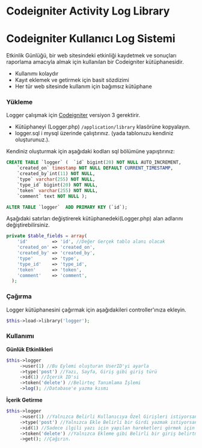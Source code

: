 # Codeigniter Activity Log Library
# Codeigniter Kullanıcı Log Sistemi

Etkinlik Günlüğü, bir web sitesindeki etkinliği kaydetmek ve sonuçları raporlama amacıyla almak için kullanılan bir Codeigniter kütüphanesidir.


  - Kullanımı kolaydır
  - Kayıt eklemek ve getirmek için basit sözdizimi
  - Her tür web sitesinde kullanım için bağımsız kütüphane

### Yükleme

Logger çalışmak için [Codeigniter](https://codeigniter.com) versiyon 3 gerektirir.

- Kütüphaneyi (Logger.php)  `/application/library` klasörüne kopyalayın.
- logger.sql i mysql üzerinde çalıştırınız. (yada tablonuzu kendiniz oluşturunuz.).

Kendiniz oluşturmak için aşağıdaki kodları sql bölümüne yapıştırınız:

```sql
CREATE TABLE `logger` (  `id` bigint(20) NOT NULL AUTO_INCREMENT,  
    `created_on` timestamp NOT NULL DEFAULT CURRENT_TIMESTAMP,  
    `created_by`int(11) NOT NULL,  
    `type` varchar(255) NOT NULL,  
    `type_id` bigint(20) NOT NULL,  
    `token` varchar(255) NOT NULL, 
    `comment` text NOT NULL );

ALTER TABLE `logger`  ADD PRIMARY KEY (`id`);
```

Aşağıdaki satırları değiştirerek kütüphanedeki(Logger.php) alan adlarını değiştirebilirsiniz.

```php
private $table_fields = array(
    'id'         => 'id', //Değer Gerçek tablo alanı olacak
    'created_on' => 'created_on',
    'created_by' => 'created_by',
    'type'       => 'type',
    'type_id'    => 'type_id',
    'token'      => 'token',
    'comment'    => 'comment',
  );
```

### Çağırma
Logger kütüphanesini çağırmak için aşağıdakileri controller'ınıza ekleyin.

```php
$this->load->library('logger');
```

### Kullanımı 
**Günlük Etkinlikleri**
```php
$this->logger
     ->user(1) //Bu Eylemi oluşturan UserID'yi ayarla
     ->type('post') //Yazı, Sayfa, Giriş gibi giriş türü
     ->id(1) //İçerik ID'si
     ->token('delete') //Belirteç Tanımlama İşlemi
     ->log(); //Database'e yazma kısmı
```

**İçerik Getirme**
```php
$this->logger
     ->user(1) //Yalnızca Belirli Kullanıcıya Özel Girişleri istiyorsanız Ekleyin.
     ->type('post') //Yalnızca Ekle Belirli bir Girdi yazmak istiyorsanız Örneğin sadece postlar gibi.
     ->id(1) //Sadece ilgili yazı için yapılan hareketleri görmek için post id yi girin.
     ->token('delete') //Yalnızca Ekleme gibi Belirli bir giriş belirtmek istiyorsanız doldurun..
     ->get(); //Çağırın.
```

